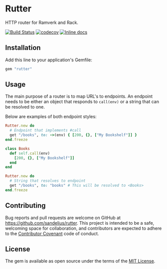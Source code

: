# Rutter

HTTP router for Ramverk and Rack.

[![Build Status](https://travis-ci.org/sandelius/rutter.svg?branch=master)](https://travis-ci.org/sandelius/rutter)
[![codecov](https://codecov.io/gh/sandelius/rutter/branch/master/graph/badge.svg)](https://codecov.io/gh/sandelius/rutter)
[![Inline docs](http://inch-ci.org/github/sandelius/rutter.svg?branch=master)](http://inch-ci.org/github/sandelius/rutter)

## Installation

Add this line to your application's Gemfile:

```ruby
gem "rutter"
```

## Usage

The main purpose of a router is to map URL's to endpoints. An endpoint needs to
be either an object that responds to `call(env)` or a string that can be resolved
to one.

Below are examples of both endpoint styles:

```ruby
Rutter.new do
  # Endpoint that implements #call
  get "/books", to: ->(env) { [200, {}, ["My Bookshelf"]] }
end.freeze
```

```ruby
class Books
  def self.call(env)
    [200, {}, ["My Bookshelf"]]
  end
end

Rutter.new do
  # String that resolves to endpoint
  get "/books", to: "books" # This will be resolved to <Books>
end.freeze
```

## Contributing

Bug reports and pull requests are welcome on GitHub at https://github.com/sandelius/rutter. This project is intended to be a safe, welcoming space for collaboration, and contributors are expected to adhere to the [Contributor Covenant](http://contributor-covenant.org) code of conduct.

## License

The gem is available as open source under the terms of the [MIT License](http://opensource.org/licenses/MIT).
